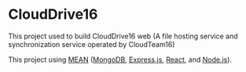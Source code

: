 # CloudDrive16

This project used to build CloudDrive16 web (A file hosting service and synchronization service operated by CloudTeam16)

This project using [MEAN](https://en.wikipedia.org/wiki/MEAN_(solution_stack)) ([MongoDB](https://en.wikipedia.org/wiki/MongoDB), [Express.js](https://en.wikipedia.org/wiki/Express.js), [React](https://en.wikipedia.org/wiki/React_(JavaScript_library)), and [Node.js](https://en.wikipedia.org/wiki/Node.js)).
